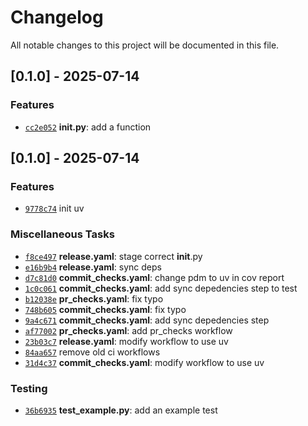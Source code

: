 # Changelog

All notable changes to this project will be documented in this file.

## [0.1.0] - 2025-07-14

### Features

- [`cc2e052`](https://github.com/pufereq/template-repo/commit/cc2e05270f2691ba462c82a75c93f3f693511247) **__init__.py**: add a function

## [0.1.0] - 2025-07-14

### Features

- [`9778c74`](https://github.com/pufereq/template-repo/commit/9778c74ebfef386f4c6b2bb1cb9792f9290ccd9c) init uv

### Miscellaneous Tasks

- [`f8ce497`](https://github.com/pufereq/template-repo/commit/f8ce497cf89ddc8349e9e07139342f5fd0818de0) **release.yaml**: stage correct __init__.py
- [`e16b9b4`](https://github.com/pufereq/template-repo/commit/e16b9b458869fb559511a39aeb4c2171ae085543) **release.yaml**: sync deps
- [`d7c81d0`](https://github.com/pufereq/template-repo/commit/d7c81d0e8eb467e67fb4cb40a98a1e14909528b6) **commit_checks.yaml**: change pdm to uv in cov report
- [`1c0c061`](https://github.com/pufereq/template-repo/commit/1c0c061a874e31632898a29efade1731fc8c89ce) **commit_checks.yaml**: add sync depedencies step to test
- [`b12038e`](https://github.com/pufereq/template-repo/commit/b12038ee1d56fbccd6d89ed11ab116f39025db28) **pr_checks.yaml**: fix typo
- [`748b605`](https://github.com/pufereq/template-repo/commit/748b605905086e6a87546847291be5ef3cbec537) **commit_checks.yaml**: fix typo
- [`9a4c671`](https://github.com/pufereq/template-repo/commit/9a4c671ea49e5a2fac2bf095cb31f7e2cc082e6e) **commit_checks.yaml**: add sync depedencies step
- [`af77002`](https://github.com/pufereq/template-repo/commit/af7700299b3d91afe28e203c0b9f1ff9fb175309) **pr_checks.yaml**: add pr_checks workflow
- [`23b03c7`](https://github.com/pufereq/template-repo/commit/23b03c76bf1435da2dd597d54fa5bafe2a8e6ebc) **release.yaml**: modify workflow to use uv
- [`84aa657`](https://github.com/pufereq/template-repo/commit/84aa6575ec67f341cc9a23c245f5bbf149a963a1) remove old ci workflows
- [`31d4c37`](https://github.com/pufereq/template-repo/commit/31d4c37cfcf64513b3102fcab747f2957d5159b4) **commit_checks.yaml**: modify workflow to use uv

### Testing

- [`36b6935`](https://github.com/pufereq/template-repo/commit/36b69355731da51bcc8d2da940c5194b517150fd) **test_example.py**: add an example test

<!-- generated by git-cliff -->
